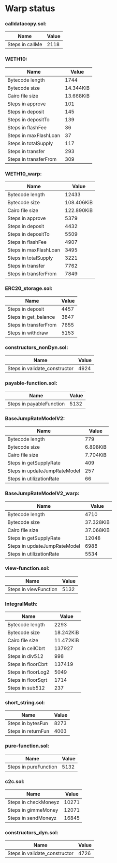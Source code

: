# Warp status
### calldatacopy.sol:
| Name | Value |
| ----------- | ----------- |
| Steps in callMe | 2118 |
### WETH10:
| Name | Value |
| ----------- | ----------- |
| Bytecode length | 1744 |
| Bytecode size | 14.344KiB |
| Cairo file size | 13.668KiB |
| Steps in approve | 101 |
| Steps in deposit | 145 |
| Steps in depositTo | 139 |
| Steps in flashFee | 36 |
| Steps in maxFlashLoan | 37 |
| Steps in totalSupply | 117 |
| Steps in transfer | 293 |
| Steps in transferFrom | 309 |
### WETH10_warp:
| Name | Value |
| ----------- | ----------- |
| Bytecode length | 12433 |
| Bytecode size | 108.406KiB |
| Cairo file size | 122.890KiB |
| Steps in approve | 5379 |
| Steps in deposit | 4432 |
| Steps in depositTo | 5509 |
| Steps in flashFee | 4907 |
| Steps in maxFlashLoan | 3495 |
| Steps in totalSupply | 3221 |
| Steps in transfer | 7762 |
| Steps in transferFrom | 7849 |
### ERC20_storage.sol:
| Name | Value |
| ----------- | ----------- |
| Steps in deposit | 4457 |
| Steps in get_balance | 3847 |
| Steps in transferFrom | 7655 |
| Steps in withdraw | 5153 |
### constructors_nonDyn.sol:
| Name | Value |
| ----------- | ----------- |
| Steps in validate_constructor | 4924 |
### payable-function.sol:
| Name | Value |
| ----------- | ----------- |
| Steps in payableFunction | 5132 |
### BaseJumpRateModelV2:
| Name | Value |
| ----------- | ----------- |
| Bytecode length | 779 |
| Bytecode size | 6.898KiB |
| Cairo file size | 7.704KiB |
| Steps in getSupplyRate | 409 |
| Steps in updateJumpRateModel | 257 |
| Steps in utilizationRate | 66 |
### BaseJumpRateModelV2_warp:
| Name | Value |
| ----------- | ----------- |
| Bytecode length | 4710 |
| Bytecode size | 37.328KiB |
| Cairo file size | 37.068KiB |
| Steps in getSupplyRate | 12048 |
| Steps in updateJumpRateModel | 6988 |
| Steps in utilizationRate | 5534 |
### view-function.sol:
| Name | Value |
| ----------- | ----------- |
| Steps in viewFunction | 5132 |
### IntegralMath:
| Name | Value |
| ----------- | ----------- |
| Bytecode length | 2293 |
| Bytecode size | 18.242KiB |
| Cairo file size | 11.472KiB |
| Steps in ceilCbrt | 137927 |
| Steps in div512 | 998 |
| Steps in floorCbrt | 137419 |
| Steps in floorLog2 | 5049 |
| Steps in floorSqrt | 1714 |
| Steps in sub512 | 237 |
### short_string.sol:
| Name | Value |
| ----------- | ----------- |
| Steps in bytesFun | 8273 |
| Steps in returnFun | 4003 |
### pure-function.sol:
| Name | Value |
| ----------- | ----------- |
| Steps in pureFunction | 5132 |
### c2c.sol:
| Name | Value |
| ----------- | ----------- |
| Steps in checkMoneyz | 10271 |
| Steps in gimmeMoney | 12071 |
| Steps in sendMoneyz | 16845 |
### constructors_dyn.sol:
| Name | Value |
| ----------- | ----------- |
| Steps in validate_constructor | 4726 |

